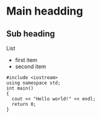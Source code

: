 # Main headding
## Sub heading

List
* first item
* second item

```
#include <iostream>
using namespace std;
int main()
{
  cout << "Hello world!" << endl;
  return 0;
}
```
